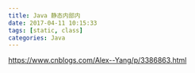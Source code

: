 ```yaml
---
title: Java 静态内部内
date: 2017-04-11 10:15:33
tags: [static, class]
categories: Java
---
```


https://www.cnblogs.com/Alex--Yang/p/3386863.html


